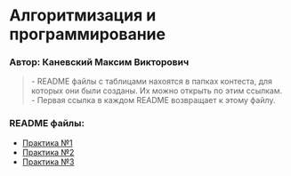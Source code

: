 # Алгоритмизация и программирование  
### Автор: Каневский Максим Викторович

> \- README файлы с таблицами нахоятся в папках контеста, для которых они были созданы. Их можно открыть по этим ссылкам.  
> \- Первая ссылка в каждом README возвращает к этому файлу.

### README файлы:
- [Практика №1](https://github.com/MaximKanevskiy/CFUV/blob/main/contest_01/README.md)
- [Практика №2](https://github.com/MaximKanevskiy/CFUV/blob/main/contest_02/README.md)
- [Практика №3](https://github.com/MaximKanevskiy/CFUV/blob/main/contest_03/README.md)
